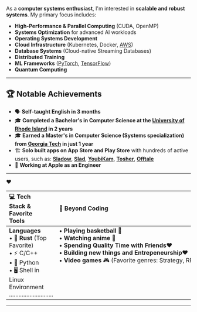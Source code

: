 As a **computer systems enthusiast**, I'm interested in **scalable and robust systems**. My primary focus includes:  
- **High-Performance & Parallel Computing** (CUDA, OpenMP)
- **Systems Optimization** for advanced AI workloads  
- **Operating Systems Development**
- **Cloud Infrastructure** (Kubernetes, Docker, <a href="https://aws.amazon.com/" target="_blank" rel="noopener noreferrer">AWS</a>)
- **Database Systems** (Cloud-native Streaming Databases)
- **Distributed Training** 
- **ML Frameworks** (<a href="https://pytorch.org/" target="_blank" rel="noopener noreferrer">PyTorch</a>, <a href="https://www.tensorflow.org/" target="_blank" rel="noopener noreferrer">TensorFlow</a>)  
- **Quantum Computing**
---

## 🏆 **Notable Achievements**  
- 🗣️ **Self-taught English in 3 months**  
- 🎓 **Completed a Bachelor's in Computer Science at the <a href="https://www.uri.edu/" target="_blank" rel="noopener noreferrer">University of Rhode Island</a> in 2 years**  
- 🎓 **Earned a Master's in Computer Science (Systems specialization) from <a href="https://www.cc.gatech.edu/" target="_blank" rel="noopener noreferrer">Georgia Tech</a> in just 1 year**
- 🏗️ **Solo built apps on App Store and Play Store** with hundreds of active users, such as: **<a href="https://sladow.com" target="_blank" rel="noopener noreferrer">Sladow</a>**, **<a href="https://apps.apple.com/us/app/slad/id6743825305" target="_blank" rel="noopener noreferrer">Slad</a>**, **<a href="https://youbikam.com" target="_blank" rel="noopener noreferrer">YoubiKam</a>**, **<a href="https://maskofjanus.com/tosher/redirect" target="_blank" rel="noopener noreferrer">Tosher</a>**, **<a href="https://offtale.com" target="_blank" rel="noopener noreferrer">Offtale</a>**
- 🍎 **Working at Apple as an Engineer**
---

<table width="100%">
  <thead>
    <tr>
      <th style="text-align: left; padding-right: 50px;">💻 Tech Stack &amp; Favorite Tools</th>
      <th style="text-align: left;">🏀 Beyond Coding</th>
    </tr>
  </thead>
  <tbody>
    <tr>❤️
      <td valign="top"> 
        <strong>Languages</strong><br>
        • 🦀 <strong>Rust</strong> (Top Favorite)<br>
        • ⚡ C/C++<br>
        •&nbsp;🐍&nbsp;Python<br>
        • 🖥️ Shell in Linux Environment ............................<br>
      </td>
      <td valign="top">
        • <strong>Playing basketball</strong> 🏀<br>
        • <strong>Watching anime</strong> 🎥<br>
        • <strong>Spending Quality Time with Friends</strong>❤️<br>
        • <strong>Building new things and Entrepeneurship</strong>❤️<br>
        •&nbsp;<strong>Video&nbsp;games</strong>&nbsp;🎮&nbsp;(Favorite&nbsp;genres:&nbsp;Strategy,&nbsp;RPG,&nbsp;Open&nbsp;World)
      </td>
    </tr>
  </tbody>
</table>

---
